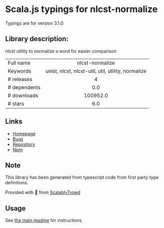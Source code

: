 
# Scala.js typings for nlcst-normalize

Typings are for version 3.1.0

## Library description:
nlcst utility to normalize a word for easier comparison

|                    |                 |
| ------------------ | :-------------: |
| Full name          | nlcst-normalize |
| Keywords           | unist, nlcst, nlcst-util, util, utility, normalize |
| # releases         | 4 |
| # dependents       | 0.0 |
| # downloads        | 100952.0 |
| # stars            | 6.0 |

## Links
- [Homepage](https://github.com/syntax-tree/nlcst-normalize#readme)
- [Bugs](https://github.com/syntax-tree/nlcst-normalize/issues)
- [Repository](https://github.com/syntax-tree/nlcst-normalize)
- [Npm](https://www.npmjs.com/package/nlcst-normalize)
    


## Note
This library has been generated from typescript code from first party type definitions.

Provided with :purple_heart: from [ScalablyTyped](https://github.com/oyvindberg/ScalablyTyped)

## Usage
See [the main readme](../../readme.md) for instructions.


